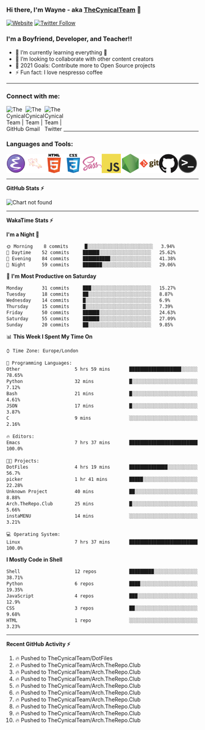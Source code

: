 ### Hi there, I'm Wayne - aka [TheCynicalTeam][website] 👋

[![Website](https://img.shields.io/website?label=github.com/TheCynicalTeam/&color=orange&style=flat-square&url=https://github.com/TheCynicalTeam/)][website]
[![Twitter Follow](https://img.shields.io/twitter/follow/TheCynicalTeam?color=orange&logo=twitter&style=flat-square)](https://twitter.com/intent/follow?original_referer=https%3A%2F%2Fgithub.com%2FTheCynicalTeam&screen_name=TheCynicalTeam)

### I'm a Boyfriend, Developer, and Teacher!!

- 🌱 I’m currently learning everything 🤣
- 👯 I’m looking to collaborate with other content creators
- 🥅 2021 Goals: Contribute more to Open Source projects
- ⚡ Fun fact: I love nespresso coffee

---
### Connect with me:

[<img align="left" alt="TheCynicalTeam | GitHub" width="50px" src="https://cdn.jsdelivr.net/npm/simple-icons@v3/icons/github.svg" />][website]
[<img align="left" alt="TheCynicalTeam | Gmail" width="50px" src="https://cdn.jsdelivr.net/npm/simple-icons@v3/icons/gmail.svg" />][email]
[<img align="left" alt="TheCynicalTeam | Twitter" width="50px" src="https://cdn.jsdelivr.net/npm/simple-icons@v3/icons/telegram.svg" />][telegram]

[website]: https://github.com/TheCynicalTeam/
[email]: mailto:wayne6324@gmail.com
[telegram]: https://t.me/TheRepoClub

<br />
<br />
<br />

---
### Languages and Tools:

<img align="left" alt="Emacs" width="50px" src="https://raw.githubusercontent.com/github/explore/80688e429a7d4ef2fca1e82350fe8e3517d3494d/topics/emacs/emacs.png" />
<img align="left" alt="Fish" width="50px" src="https://raw.githubusercontent.com/github/explore/80688e429a7d4ef2fca1e82350fe8e3517d3494d/topics/fish/fish.png" />
<img align="left" alt="HTML5" width="50px" src="https://raw.githubusercontent.com/github/explore/80688e429a7d4ef2fca1e82350fe8e3517d3494d/topics/html/html.png" />
<img align="left" alt="CSS3" width="50px" src="https://raw.githubusercontent.com/github/explore/80688e429a7d4ef2fca1e82350fe8e3517d3494d/topics/css/css.png" />
<img align="left" alt="Sass" width="50px" src="https://raw.githubusercontent.com/github/explore/80688e429a7d4ef2fca1e82350fe8e3517d3494d/topics/sass/sass.png" />
<img align="left" alt="JavaScript" width="50px" src="https://raw.githubusercontent.com/github/explore/80688e429a7d4ef2fca1e82350fe8e3517d3494d/topics/javascript/javascript.png" />
<img align="left" alt="Node.js" width="50px" src="https://raw.githubusercontent.com/github/explore/80688e429a7d4ef2fca1e82350fe8e3517d3494d/topics/nodejs/nodejs.png" />
<img align="left" alt="Git" width="50px" src="https://raw.githubusercontent.com/github/explore/80688e429a7d4ef2fca1e82350fe8e3517d3494d/topics/git/git.png" />
<img align="left" alt="GitHub" width="50px" src="https://raw.githubusercontent.com/github/explore/78df643247d429f6cc873026c0622819ad797942/topics/github/github.png" />
<img align="left" alt="Terminal" width="50px" src="https://raw.githubusercontent.com/github/explore/80688e429a7d4ef2fca1e82350fe8e3517d3494d/topics/terminal/terminal.png" />

<br />
<br />
<br />

---

**GitHub Stats ⚡**

![Chart not found](https://github-readme-stats.vercel.app/api?username=TheCynicalTeam&theme=tokyonight&show_icons=true&count_private=true&hide_border=true&include_all_commits=true&custom_title=TheCynicalTeam%27s+GitHub+Stats)


---

**WakaTime Stats ⚡**

<!--START_SECTION:waka-->
**I'm a Night 🦉** 

```text
🌞 Morning    8 commits      █░░░░░░░░░░░░░░░░░░░░░░░░   3.94% 
🌆 Daytime    52 commits     ██████░░░░░░░░░░░░░░░░░░░   25.62% 
🌃 Evening    84 commits     ██████████░░░░░░░░░░░░░░░   41.38% 
🌙 Night      59 commits     ███████░░░░░░░░░░░░░░░░░░   29.06%

```
📅 **I'm Most Productive on Saturday** 

```text
Monday       31 commits     ███░░░░░░░░░░░░░░░░░░░░░░   15.27% 
Tuesday      18 commits     ██░░░░░░░░░░░░░░░░░░░░░░░   8.87% 
Wednesday    14 commits     █░░░░░░░░░░░░░░░░░░░░░░░░   6.9% 
Thursday     15 commits     █░░░░░░░░░░░░░░░░░░░░░░░░   7.39% 
Friday       50 commits     ██████░░░░░░░░░░░░░░░░░░░   24.63% 
Saturday     55 commits     ██████░░░░░░░░░░░░░░░░░░░   27.09% 
Sunday       20 commits     ██░░░░░░░░░░░░░░░░░░░░░░░   9.85%

```


📊 **This Week I Spent My Time On** 

```text
⌚︎ Time Zone: Europe/London

💬 Programming Languages: 
Other                    5 hrs 59 mins       ███████████████████░░░░░░   78.65% 
Python                   32 mins             █░░░░░░░░░░░░░░░░░░░░░░░░   7.12% 
Bash                     21 mins             █░░░░░░░░░░░░░░░░░░░░░░░░   4.61% 
JSON                     17 mins             █░░░░░░░░░░░░░░░░░░░░░░░░   3.87% 
C                        9 mins              ░░░░░░░░░░░░░░░░░░░░░░░░░   2.16%

🔥 Editors: 
Emacs                    7 hrs 37 mins       █████████████████████████   100.0%

🐱‍💻 Projects: 
DotFiles                 4 hrs 19 mins       ██████████████░░░░░░░░░░░   56.7% 
picker                   1 hr 41 mins        █████░░░░░░░░░░░░░░░░░░░░   22.28% 
Unknown Project          40 mins             ██░░░░░░░░░░░░░░░░░░░░░░░   8.88% 
Arch.TheRepo.Club        25 mins             █░░░░░░░░░░░░░░░░░░░░░░░░   5.66% 
instaMENU                14 mins             ░░░░░░░░░░░░░░░░░░░░░░░░░   3.21%

💻 Operating System: 
Linux                    7 hrs 37 mins       █████████████████████████   100.0%

```

**I Mostly Code in Shell** 

```text
Shell                    12 repos            █████████░░░░░░░░░░░░░░░░   38.71% 
Python                   6 repos             ████░░░░░░░░░░░░░░░░░░░░░   19.35% 
JavaScript               4 repos             ███░░░░░░░░░░░░░░░░░░░░░░   12.9% 
CSS                      3 repos             ██░░░░░░░░░░░░░░░░░░░░░░░   9.68% 
HTML                     1 repo              ░░░░░░░░░░░░░░░░░░░░░░░░░   3.23%

```



<!--END_SECTION:waka-->

---

**Recent GitHub Activity :zap:**

<!--START_SECTION:activity-->
1. 🔥 Pushed to TheCynicalTeam/DotFiles
2. 🔥 Pushed to TheCynicalTeam/Arch.TheRepo.Club
3. 🔥 Pushed to TheCynicalTeam/Arch.TheRepo.Club
4. 🔥 Pushed to TheCynicalTeam/Arch.TheRepo.Club
5. 🔥 Pushed to TheCynicalTeam/Arch.TheRepo.Club
6. 🔥 Pushed to TheCynicalTeam/Arch.TheRepo.Club
7. 🔥 Pushed to TheCynicalTeam/Arch.TheRepo.Club
8. 🔥 Pushed to TheCynicalTeam/Arch.TheRepo.Club
9. 🔥 Pushed to TheCynicalTeam/Arch.TheRepo.Club
10. 🔥 Pushed to TheCynicalTeam/Arch.TheRepo.Club
<!--END_SECTION:activity-->